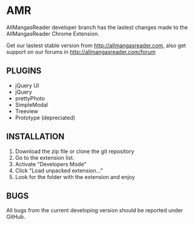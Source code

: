 ﻿AMR
===
AllMangasReader developer branch has the lastest changes made
to the AllMangasReader Chrome Extension.

Get our lastest stable version from http://allmangasreader.com,
also get support on our forums in http://allmangasreader.com/forum

PLUGINS
-------------
  * jQuery UI
  * jQuery
  * prettyPhoto
  * SimpleModal
  * Treeview
  * Prototype (depreciated)
  
INSTALLATION
-------------
1. Download the zip file or clone the git repository
2. Go to the extension list.
3. Activate "Developers Mode"
4. Click "Load unpacked extension…"
5. Look for the folder with the extension and enjoy

BUGS
-------------
All bugs from the current developing version should be
reported under GitHub.

